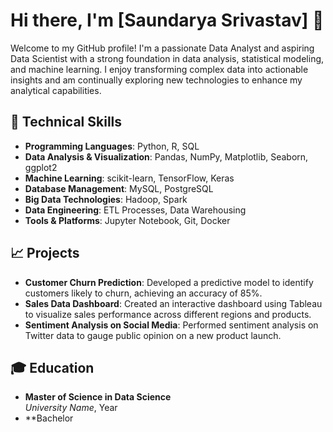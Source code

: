 # Hi there, I'm [Saundarya Srivastav] 👋

Welcome to my GitHub profile! I'm a passionate Data Analyst and aspiring Data Scientist with a strong foundation in data analysis, statistical modeling, and machine learning. I enjoy transforming complex data into actionable insights and am continually exploring new technologies to enhance my analytical capabilities.

## 🔧 Technical Skills

- **Programming Languages**: Python, R, SQL
- **Data Analysis & Visualization**: Pandas, NumPy, Matplotlib, Seaborn, ggplot2
- **Machine Learning**: scikit-learn, TensorFlow, Keras
- **Database Management**: MySQL, PostgreSQL
- **Big Data Technologies**: Hadoop, Spark
- **Data Engineering**: ETL Processes, Data Warehousing
- **Tools & Platforms**: Jupyter Notebook, Git, Docker

## 📈 Projects

- **Customer Churn Prediction**: Developed a predictive model to identify customers likely to churn, achieving an accuracy of 85%.
- **Sales Data Dashboard**: Created an interactive dashboard using Tableau to visualize sales performance across different regions and products.
- **Sentiment Analysis on Social Media**: Performed sentiment analysis on Twitter data to gauge public opinion on a new product launch.

## 🎓 Education

- **Master of Science in Data Science**  
  *University Name*, Year
- **Bachelor
